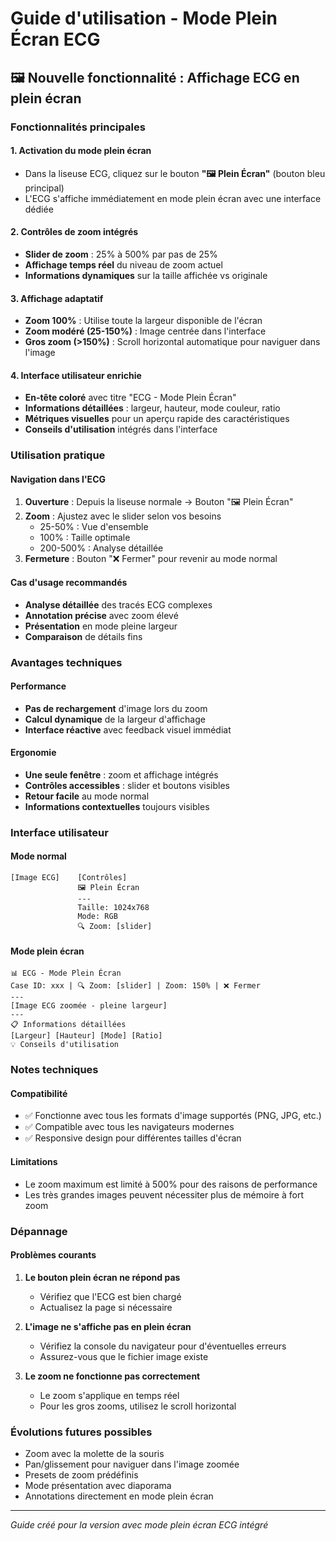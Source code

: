 # Guide d'utilisation - Mode Plein Écran ECG

## 🖼️ Nouvelle fonctionnalité : Affichage ECG en plein écran

### Fonctionnalités principales

#### 1. **Activation du mode plein écran**
- Dans la liseuse ECG, cliquez sur le bouton **"🖼️ Plein Écran"** (bouton bleu principal)
- L'ECG s'affiche immédiatement en mode plein écran avec une interface dédiée

#### 2. **Contrôles de zoom intégrés**
- **Slider de zoom** : 25% à 500% par pas de 25%
- **Affichage temps réel** du niveau de zoom actuel
- **Informations dynamiques** sur la taille affichée vs originale

#### 3. **Affichage adaptatif**
- **Zoom 100%** : Utilise toute la largeur disponible de l'écran
- **Zoom modéré (25-150%)** : Image centrée dans l'interface
- **Gros zoom (>150%)** : Scroll horizontal automatique pour naviguer dans l'image

#### 4. **Interface utilisateur enrichie**
- **En-tête coloré** avec titre "ECG - Mode Plein Écran"
- **Informations détaillées** : largeur, hauteur, mode couleur, ratio
- **Métriques visuelles** pour un aperçu rapide des caractéristiques
- **Conseils d'utilisation** intégrés dans l'interface

### Utilisation pratique

#### Navigation dans l'ECG
1. **Ouverture** : Depuis la liseuse normale → Bouton "🖼️ Plein Écran"
2. **Zoom** : Ajustez avec le slider selon vos besoins
   - 25-50% : Vue d'ensemble
   - 100% : Taille optimale
   - 200-500% : Analyse détaillée
3. **Fermeture** : Bouton "❌ Fermer" pour revenir au mode normal

#### Cas d'usage recommandés
- **Analyse détaillée** des tracés ECG complexes
- **Annotation précise** avec zoom élevé
- **Présentation** en mode pleine largeur
- **Comparaison** de détails fins

### Avantages techniques

#### Performance
- **Pas de rechargement** d'image lors du zoom
- **Calcul dynamique** de la largeur d'affichage
- **Interface réactive** avec feedback visuel immédiat

#### Ergonomie
- **Une seule fenêtre** : zoom et affichage intégrés
- **Contrôles accessibles** : slider et boutons visibles
- **Retour facile** au mode normal
- **Informations contextuelles** toujours visibles

### Interface utilisateur

#### Mode normal
```
[Image ECG]    [Contrôles]
               🖼️ Plein Écran
               ---
               Taille: 1024x768
               Mode: RGB
               🔍 Zoom: [slider]
```

#### Mode plein écran
```
📊 ECG - Mode Plein Écran
Case ID: xxx | 🔍 Zoom: [slider] | Zoom: 150% | ❌ Fermer
---
[Image ECG zoomée - pleine largeur]
---
📋 Informations détaillées
[Largeur] [Hauteur] [Mode] [Ratio]
💡 Conseils d'utilisation
```

### Notes techniques

#### Compatibilité
- ✅ Fonctionne avec tous les formats d'image supportés (PNG, JPG, etc.)
- ✅ Compatible avec tous les navigateurs modernes
- ✅ Responsive design pour différentes tailles d'écran

#### Limitations
- Le zoom maximum est limité à 500% pour des raisons de performance
- Les très grandes images peuvent nécessiter plus de mémoire à fort zoom

### Dépannage

#### Problèmes courants
1. **Le bouton plein écran ne répond pas**
   - Vérifiez que l'ECG est bien chargé
   - Actualisez la page si nécessaire

2. **L'image ne s'affiche pas en plein écran**
   - Vérifiez la console du navigateur pour d'éventuelles erreurs
   - Assurez-vous que le fichier image existe

3. **Le zoom ne fonctionne pas correctement**
   - Le zoom s'applique en temps réel
   - Pour les gros zooms, utilisez le scroll horizontal

### Évolutions futures possibles
- Zoom avec la molette de la souris
- Pan/glissement pour naviguer dans l'image zoomée
- Presets de zoom prédéfinis
- Mode présentation avec diaporama
- Annotations directement en mode plein écran

---

*Guide créé pour la version avec mode plein écran ECG intégré*
